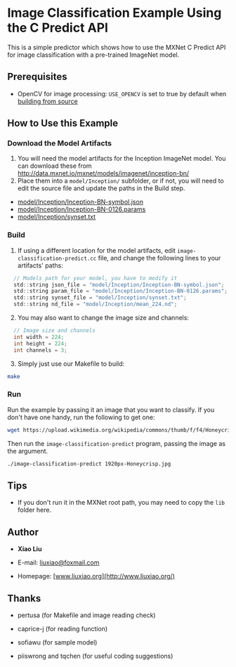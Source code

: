 # Image Classification Example Using the C Predict API
This is a simple predictor which shows how to use the MXNet C Predict API for image classification with a pre-trained ImageNet model.

## Prerequisites

* OpenCV for image processing: `USE_OPENCV` is set to true by default when [building from source](https://mxnet.incubator.apache.org/install/build_from_source.html)

## How to Use this Example

### Download the Model Artifacts
1. You will need the model artifacts for the Inception ImageNet model. You can download these from http://data.mxnet.io/mxnet/models/imagenet/inception-bn/
2. Place them into a `model/Inception/` subfolder, or if not, you will need to edit the source file and update the paths in the Build step.

* [model/Inception/Inception-BN-symbol.json](http://data.mxnet.io/mxnet/models/imagenet/inception-bn/Inception-BN-symbol.json)
* [model/Inception/Inception-BN-0126.params](http://data.mxnet.io/mxnet/models/imagenet/inception-bn/Inception-BN-0126.params)
* [model/Inception/synset.txt](http://data.mxnet.io/mxnet/models/imagenet/synset.txt)

### Build
1. If using a different location for the model artifacts, edit `image-classification-predict.cc` file, and change the following lines to your artifacts' paths:
  ```c
    // Models path for your model, you have to modify it
    std::string json_file = "model/Inception/Inception-BN-symbol.json";
    std::string param_file = "model/Inception/Inception-BN-0126.params";
    std::string synset_file = "model/Inception/synset.txt";
    std::string nd_file = "model/Inception/mean_224.nd";
  ```

2. You may also want to change the image size and channels:
  ```c
    // Image size and channels
    int width = 224;
    int height = 224;
    int channels = 3;
  ```

3. Simply just use our Makefile to build:
  ```bash
  make
  ```

### Run
Run the example by passing it an image that you want to classify. If you don't have one handy, run the following to get one:

  ```bash
  wget https://upload.wikimedia.org/wikipedia/commons/thumb/f/f4/Honeycrisp.jpg/1920px-Honeycrisp.jpg
  ```

Then run the `image-classification-predict` program, passing the image as the argument.

  ```bash
  ./image-classification-predict 1920px-Honeycrisp.jpg
  ```

## Tips

* If you don't run it in the MXNet root path, you may need to copy the `lib` folder here.

## Author
* **Xiao Liu**

* E-mail: liuxiao@foxmail.com

* Homepage: [www.liuxiao.org](http://www.liuxiao.org/)

## Thanks
* pertusa (for Makefile and image reading check)

* caprice-j (for reading function)

* sofiawu (for sample model)

* piiswrong and tqchen (for useful coding suggestions)
